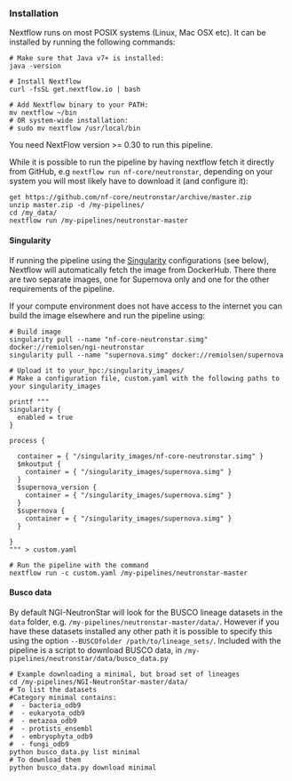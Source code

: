 ### Installation

Nextflow runs on most POSIX systems (Linux, Mac OSX etc). It can be installed by running the following commands:

```
# Make sure that Java v7+ is installed:
java -version

# Install Nextflow
curl -fsSL get.nextflow.io | bash

# Add Nextflow binary to your PATH:
mv nextflow ~/bin
# OR system-wide installation:
# sudo mv nextflow /usr/local/bin
```
You need NextFlow version >= 0.30 to run this pipeline.

While it is possible to run the pipeline by having nextflow fetch it directly from GitHub, e.g `nextflow run nf-core/neutronstar`, depending on your system you will most likely have to download it (and configure it):

```
get https://github.com/nf-core/neutronstar/archive/master.zip
unzip master.zip -d /my-pipelines/
cd /my_data/
nextflow run /my-pipelines/neutronstar-master
```

#### Singularity

If running the pipeline using the [Singularity](http://singularity.lbl.gov/) configurations (see below), Nextflow will automatically fetch the image from DockerHub. There there are two separate images, one for Supernova only and one for the other requirements of the pipeline.

If your compute environment does not have access to the internet you can build the image elsewhere and run the pipeline using:

```
# Build image
singularity pull --name "nf-core-neutronstar.simg" docker://remiolsen/ngi-neutronstar
singularity pull --name "supernova.simg" docker://remiolsen/supernova

# Upload it to your_hpc:/singularity_images/
# Make a configuration file, custom.yaml with the following paths to your singularity_images

printf """
singularity {
  enabled = true
}

process {

  container = { "/singularity_images/nf-core-neutronstar.simg" }
  $mkoutput {
    container = { "/singularity_images/supernova.simg" }
  }
  $supernova_version {
    container = { "/singularity_images/supernova.simg" }
  }
  $supernova {
    container = { "/singularity_images/supernova.simg" }
  }

}
""" > custom.yaml

# Run the pipeline with the command
nextflow run -c custom.yaml /my-pipelines/neutronstar-master
```

#### Busco data

By default NGI-NeutronStar will look for the BUSCO lineage datasets in the `data` folder, e.g. `/my-pipelines/neutronstar-master/data/`. However if you have these datasets installed any other path it is possible to specify this using the option `--BUSCOfolder /path/to/lineage_sets/`. Included with the pipeline is a script to download BUSCO data, in `/my-pipelines/neutronstar/data/busco_data.py`

```
# Example downloading a minimal, but broad set of lineages
cd /my-pipelines/NGI-NeutronStar-master/data/
# To list the datasets
#Category minimal contains:
#  - bacteria_odb9
#  - eukaryota_odb9
#  - metazoa_odb9
#  - protists_ensembl
#  - embryophyta_odb9
#  - fungi_odb9
python busco_data.py list minimal
# To download them
python busco_data.py download minimal

```
